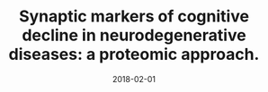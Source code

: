 ---
link: https://dx.doi.org/10.1093/brain/awx352
journal: Brain &#58; a journal of neurology
title: Synaptic markers of cognitive decline in neurodegenerative diseases&#58; a proteomic approach.
date: 2018-02-01
authors: Bereczki, E, Branca, RM, Francis, PT, Pereira, JB, Baek, JH, Hortobágyi, T, Winblad, B, Ballard, C, Lehtiö, J, Aarsland, D
---